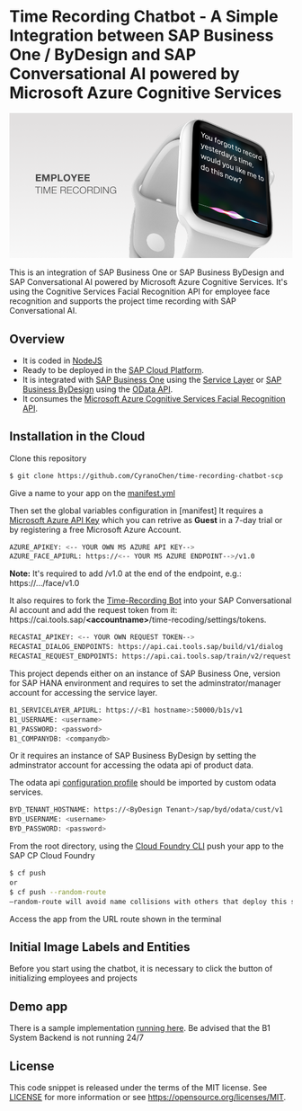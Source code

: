 # Time Recording Chatbot - A Simple Integration between SAP Business One / ByDesign and SAP Conversational AI powered by Microsoft Azure Cognitive Services

![avatar](https://raw.githubusercontent.com/CyranoChen/time-recording-chatbot-scp/master/resources/splash.png)

This is an integration of SAP Business One or SAP Business ByDesign and SAP Conversational AI powered by Microsoft Azure Cognitive Services. It's using the Cognitive Services Facial Recognition API for employee face recognition and supports the project time recording with SAP Conversational AI.

## Overview

- It is coded in [NodeJS](https://nodejs.org/en/)
- Ready to be deployed in the  [SAP Cloud Platform](https://cloudplatform.sap.com).  
- It is integrated with [SAP Business One](https://www.sap.com/uk/products/business-one.html) using the [Service Layer](https://www.youtube.com/watch?v=zaF_i7x9-s0&list=PLMdHXbewhZ2QsgYSICRQuoL8lkoEHjNzS&index=22) or [SAP Business ByDesign](https://www.sap.com/products/business-bydesign.html) using the [OData API](https://blogs.sap.com/2015/03/10/odata-for-sap-business-bydesign-analytics/).
- It consumes the [Microsoft Azure Cognitive Services Facial Recognition API](https://azure.microsoft.com/en-in/services/cognitive-services/face/).

## Installation in the Cloud

Clone this repository

```sh
$ git clone https://github.com/CyranoChen/time-recording-chatbot-scp
```

Give a name to your app on the [manifest.yml](manifest.yml)

Then set the global variables configuration in [manifest]
It requires a [Microsoft Azure API Key](https://azure.microsoft.com/en-us/try/cognitive-services/?api=face-api) which you can retrive as **Guest** in a 7-day trial or by registering a free Microsoft Azure Account.

```sh
AZURE_APIKEY: <-- YOUR OWN MS AZURE API KEY-->
AZURE_FACE_APIURL: https://<-- YOUR MS AZURE ENDPOINT-->/v1.0
```
<b>Note:</b> It's required to add /v1.0 at the end of the endpoint, e.g.: https://.../face/v1.0

It also requires to fork the [Time-Recording Bot](https://cai.tools.sap/cyrano/time-recoding/train/intents) into your SAP Conversational AI account and add the request token from it:<br> https<span>://</span>cai.tools.sap/<b>&#60;accountname&#62;</b>/time-recoding/settings/tokens.

```sh
RECASTAI_APIKEY: <-- YOUR OWN REQUEST TOKEN-->
RECASTAI_DIALOG_ENDPOINTS: https://api.cai.tools.sap/build/v1/dialog
RECASTAI_REQUEST_ENDPOINTS: https://api.cai.tools.sap/train/v2/request
```



This project depends either on an instance of SAP Business One, version for SAP HANA environment and requires to set the adminstrator/manager account for accessing the service layer.

```sh
B1_SERVICELAYER_APIURL: https://<B1 hostname>:50000/b1s/v1 
B1_USERNAME: <username> 
B1_PASSWORD: <password>
B1_COMPANYDB: <companydb>
```

Or it requires an instance of SAP Business ByDesign by setting the adminstrator account for accessing the odata api of product data.

The odata api [configuration profile](vmumaterial.xml) should be imported by custom odata services.

```sh
BYD_TENANT_HOSTNAME: https://<ByDesign Tenant>/sap/byd/odata/cust/v1 
BYD_USERNAME: <username> 
BYD_PASSWORD: <password>
```

From the root directory, using the [Cloud Foundry CLI](https://docs.cloudfoundry.org/cf-cli/install-go-cli.html) push your app to the SAP CP Cloud Foundry

```sh
$ cf push
or
$ cf push --random-route
–random-route will avoid name collisions with others that deploy this same app on SCP. You can also choose your own app name by changing the manifest.yml file.
```

Access the app from the URL route shown in the terminal

## Initial Image Labels and Entities

Before you start using the chatbot, it is necessary to click the button of initializing employees and projects

## Demo app

There is a sample implementation [running here](https://time-recording-chatbot.cfapps.eu10.hana.ondemand.com). Be advised that the B1 System Backend is not running 24/7

## License

This code snippet is released under the terms of the MIT license. See [LICENSE](LICENSE) for more information or see https://opensource.org/licenses/MIT.